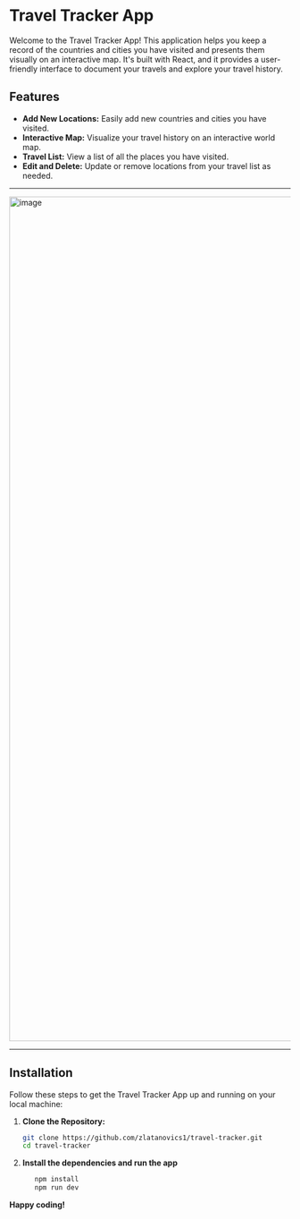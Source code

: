 # Travel Tracker App

Welcome to the Travel Tracker App! This application helps you keep a record of the countries and cities you have visited and presents them visually on an interactive map. It's built with React, and it provides a user-friendly interface to document your travels and explore your travel history.

## Features

- **Add New Locations:** Easily add new countries and cities you have visited.
- **Interactive Map:** Visualize your travel history on an interactive world map.
- **Travel List:** View a list of all the places you have visited.
- **Edit and Delete:** Update or remove locations from your travel list as needed.

---

<img width="1511" alt="image" src="https://github.com/user-attachments/assets/5ae63414-3e1d-4a72-9ca1-e5c51e32afb1" />

---

## Installation

Follow these steps to get the Travel Tracker App up and running on your local machine:

1. **Clone the Repository:**

   ```bash
   git clone https://github.com/zlatanovics1/travel-tracker.git
   cd travel-tracker
   ```

2. **Install the dependencies and run the app**
   ```bash
      npm install
      npm run dev
   ```

**Happy coding!**
